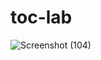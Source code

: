 # toc-lab
![Screenshot (104)](https://user-images.githubusercontent.com/114823478/216473255-8e74e2dd-02b2-4576-95c7-b196fec5cc55.png)
